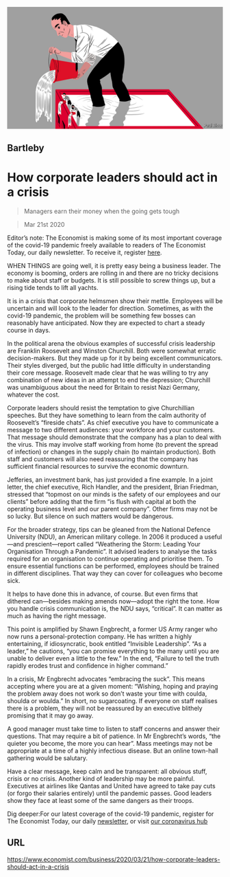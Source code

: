 ![](./images/20200321_WBD001_0.jpg)

## Bartleby

# How corporate leaders should act in a crisis

> Managers earn their money when the going gets tough

> Mar 21st 2020

Editor’s note: The Economist is making some of its most important coverage of the covid-19 pandemic freely available to readers of The Economist Today, our daily newsletter. To receive it, register [here](https://www.economist.com/https://my.economist.com/user#newsletter). 

WHEN THINGS are going well, it is pretty easy being a business leader. The economy is booming, orders are rolling in and there are no tricky decisions to make about staff or budgets. It is still possible to screw things up, but a rising tide tends to lift all yachts.

It is in a crisis that corporate helmsmen show their mettle. Employees will be uncertain and will look to the leader for direction. Sometimes, as with the covid-19 pandemic, the problem will be something few bosses can reasonably have anticipated. Now they are expected to chart a steady course in days.

In the political arena the obvious examples of successful crisis leadership are Franklin Roosevelt and Winston Churchill. Both were somewhat erratic decision-makers. But they made up for it by being excellent communicators. Their styles diverged, but the public had little difficulty in understanding their core message. Roosevelt made clear that he was willing to try any combination of new ideas in an attempt to end the depression; Churchill was unambiguous about the need for Britain to resist Nazi Germany, whatever the cost.

Corporate leaders should resist the temptation to give Churchillian speeches. But they have something to learn from the calm authority of Roosevelt’s “fireside chats”. As chief executive you have to communicate a message to two different audiences: your workforce and your customers. That message should demonstrate that the company has a plan to deal with the virus. This may involve staff working from home (to prevent the spread of infection) or changes in the supply chain (to maintain production). Both staff and customers will also need reassuring that the company has sufficient financial resources to survive the economic downturn.

Jefferies, an investment bank, has just provided a fine example. In a joint letter, the chief executive, Rich Handler, and the president, Brian Friedman, stressed that “topmost on our minds is the safety of our employees and our clients” before adding that the firm “is flush with capital at both the operating business level and our parent company”. Other firms may not be so lucky. But silence on such matters would be dangerous.

For the broader strategy, tips can be gleaned from the National Defence University (NDU), an American military college. In 2006 it produced a useful—and prescient—report called “Weathering the Storm: Leading Your Organisation Through a Pandemic”. It advised leaders to analyse the tasks required for an organisation to continue operating and prioritise them. To ensure essential functions can be performed, employees should be trained in different disciplines. That way they can cover for colleagues who become sick.

It helps to have done this in advance, of course. But even firms that dithered can—besides making amends now—adopt the right the tone. How you handle crisis communication is, the NDU says, “critical”. It can matter as much as having the right message.

This point is amplified by Shawn Engbrecht, a former US Army ranger who now runs a personal-protection company. He has written a highly entertaining, if idiosyncratic, book entitled “Invisible Leadership”. “As a leader,” he cautions, “you can promise everything to the many until you are unable to deliver even a little to the few.” In the end, “Failure to tell the truth rapidly erodes trust and confidence in higher command.”

In a crisis, Mr Engbrecht advocates “embracing the suck”. This means accepting where you are at a given moment: “Wishing, hoping and praying the problem away does not work so don’t waste your time with coulda, shoulda or woulda.” In short, no sugarcoating. If everyone on staff realises there is a problem, they will not be reassured by an executive blithely promising that it may go away.

A good manager must take time to listen to staff concerns and answer their questions. That may require a bit of patience. In Mr Engbrecht’s words, “the quieter you become, the more you can hear”. Mass meetings may not be appropriate at a time of a highly infectious disease. But an online town-hall gathering would be salutary.

Have a clear message, keep calm and be transparent: all obvious stuff, crisis or no crisis. Another kind of leadership may be more painful. Executives at airlines like Qantas and United have agreed to take pay cuts (or forgo their salaries entirely) until the pandemic passes. Good leaders show they face at least some of the same dangers as their troops.

Dig deeper:For our latest coverage of the covid-19 pandemic, register for The Economist Today, our daily [newsletter](https://www.economist.com/https://my.economist.com/user#newsletter), or visit [our coronavirus hub](https://www.economist.com//coronavirus)

## URL

https://www.economist.com/business/2020/03/21/how-corporate-leaders-should-act-in-a-crisis
